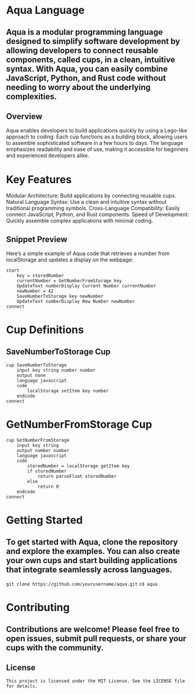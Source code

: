 # Aqua Language
## Aqua is a modular programming language designed to simplify software development by allowing developers to connect reusable components, called cups, in a clean, intuitive syntax. With Aqua, you can easily combine JavaScript, Python, and Rust code without needing to worry about the underlying complexities.

## Overview
Aqua enables developers to build applications quickly by using a Lego-like approach to coding. Each cup functions as a building block, allowing users to assemble sophisticated software in a few hours to days. The language emphasizes readability and ease of use, making it accessible for beginners and experienced developers alike.

# Key Features
Modular Architecture: Build applications by connecting reusable cups.
Natural Language Syntax: Use a clean and intuitive syntax without traditional programming symbols.
Cross-Language Compatibility: Easily connect JavaScript, Python, and Rust components.
Speed of Development: Quickly assemble complex applications with minimal coding.

## Snippet Preview
Here’s a simple example of Aqua code that retrieves a number from localStorage and updates a display on the webpage:
```
start
    key = storedNumber
    currentNumber = GetNumberFromStorage key
    UpdateText numberDisplay Current Number currentNumber
    newNumber = 42
    SaveNumberToStorage key newNumber
    UpdateText numberDisplay New Number newNumber
connect
```

# Cup Definitions
## SaveNumberToStorage Cup

```
cup SaveNumberToStorage
    input key string number number
    output none
    language javascript
    code
        localStorage setItem key number
    endcode
connect
```
# GetNumberFromStorage Cup

```
cup GetNumberFromStorage
    input key string
    output number number
    language javascript
    code
        storedNumber = localStorage getItem key
        if storedNumber
            return parseFloat storedNumber
        else
            return 0
    endcode
connect
```
# Getting Started
## To get started with Aqua, clone the repository and explore the examples. You can also create your own cups and start building applications that integrate seamlessly across languages.

```git clone https://github.com/yourusername/aqua.git```
```cd aqua```

# Contributing
## Contributions are welcome! Please feel free to open issues, submit pull requests, or share your cups with the community.

## License
```This project is licensed under the MIT License. See the LICENSE file for details.```
